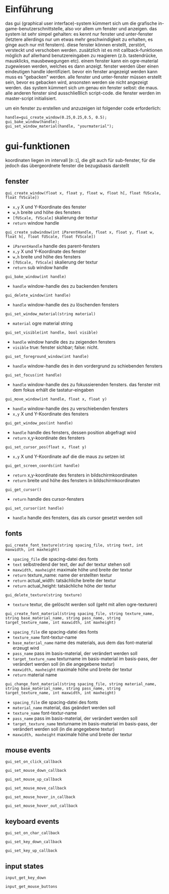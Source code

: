 # Einführung #

das gui (graphical user interface)-system kümmert sich um die grafische in-game-benutzerschnittstelle, also vor allem um fenster und anzeigen.
das system ist sehr simpel gehalten: es kennt nur fenster und unter-fenster (letztere allerdings nur um etwas mehr geschwindigkeit zu erhalten, es ginge auch nur mit fenstern). diese fenster können erstellt, zerstört, versteckt und verschoben werden. zusätzlich ist es mit callback-funktionen möglich auf allerhand benutzereingaben zu reagieren (z.b. tastendrücke, mausklicks, mausbewegungen etc). einem fenster kann ein ogre-material zugewiesen werden, welches es dann anzeigt. fenster werden über einen eindeutigen handle identifiziert. bevor ein fenster angezeigt werden kann muss es "gebacken" werden. alle fenster und unter-fenster müssen erstellt sein, bevor es gebacken wird, ansonsten werden sie nicht angezeigt werden.
das system kümmert sich um genau ein fenster selbst: die maus. alle anderen fenster sind ausschließlich script-code. die fenster werden im master-script initialisiert.

um ein fenster zu erstellen und anzuzeigen ist folgender code erforderlich:

```
handle=gui_create_window(0.25,0.25,0.5, 0.5);
gui_bake_window(handle);
gui_set_window_material(handle, "yourmaterial");
```

# gui-funktionen #

koordinaten liegen im intervall [`0:1`], die gilt auch für sub-fenster, für die jedoch das übergeordnete fenster die bezugsbasis darstellt

## fenster ##

`gui_create_window(float x, float y, float w, float h[, float fUScale, float fVScale])`

  * `x,y` X und Y-Koordinate des fenster
  * `w,h` breite und höhe des fensters
  * `[fUScale, fVScale]` skalierung der textur
  * `return` window handle


`gui_create_subwindow(int iParentHandle, float x, float y, float w, float h[, float fUScale, float fVScale])`
  * `iParentHandle` handle des parent-fensters
  * `x,y` X und Y-Koordinate des fenster
  * `w,h` breite und höhe des fensters
  * `[fUScale, fVScale]` skalierung der textur
  * `return` sub window handle

`gui_bake_window(int handle)`
  * `handle` window-handle des zu backenden fensters

`gui_delete_window(int handle)`
  * `handle` window-handle des zu löschenden fensters

`gui_set_window_material(string material)`
  * `material` ogre material string

`gui_set_visible(int handle, bool visible)`
  * `handle` window handle des zu zeigenden fensters
  * `visible` true: fenster sichbar; false: nicht.

`gui_set_foreground_window(int handle)`
  * `handle` window-handle des in den vordergrund zu schiebenden fensters


`gui_set_focus(int handle)`
  * `handle` window-handle des zu fokussierenden fensters. das fenster mit dem fokus erhält die tastatur-eingaben

`gui_move_window(int handle, float x, float y)`
  * `handle` window-handle des zu verschiebenden fensters
  * `x,y` X und Y-Koordinate des fensters

`gui_get_window_pos(int handle)`
  * `handle` handle des fensters, dessen position abgefragt wird
  * `return` x,y-koordinate des fensters

`gui_set_cursor_pos(float x, float y)`
  * `x,y` X und Y-Koordinate auf die die maus zu setzen ist

`gui_get_screen_coords(int handle)`
  * `return` x,y-koordinate des fensters in bildschirmkoordinaten
  * `return` breite und höhe des fensters in bildschirmkoordinaten

`gui_get_cursor()`
  * `return` handle des cursor-fensters

`gui_set_cursor(int handle)`
  * `handle` handle des fensters, das als cursor gesetzt werden soll


## fonts ##

`gui_create_font_texture(string spacing_file, string text, int maxwidth, int maxheight)`
  * `spacing_file` die spacing-datei des fonts
  * `text` selbstredend der text, der auf der textur stehen soll
  * `maxwidth, maxheight` maximale höhe und breite der textur
  * `return` texture\_name: name der erstellten textur
  * `return` actual\_width: tatsächliche breite der textur
  * `return` actual\_height: tatsächliche höhe der textur


`gui_delete_texture(string texture)`
  * `texture` textur, die gelöscht werden soll (geht mit allen ogre-texturen)

`gui_create_font_material(string spacing_file, string texture_name, string base_material_name, string pass_name, string target_texture_name, int maxwidth, int maxheight)`
  * `spacing_file` die spacing-datei des fonts
  * `texture_name` font-textur-name
  * `base_material_name` name des materials, aus dem das font-material erzeugt wird
  * `pass_name` pass im basis-material, der verändert werden soll
  * `target_texture_name` texturname im basis-material im basis-pass, der verändert werden soll (in die angegebene textur)
  * `maxwidth, maxheight` maximale höhe und breite der textur
  * `return` material name

`gui_change_font_material(string spacing_file, string material_name, string base_material_name, string pass_name, string target_texture_name, int maxwidth, int maxheight)`
  * `spacing_file` die spacing-datei des fonts
  * `material_name` material, das geändert werden soll
  * `texture_name` font-textur-name
  * `pass_name` pass im basis-material, der verändert werden soll
  * `target_texture_name` texturname im basis-material im basis-pass, der verändert werden soll (in die angegebene textur)
  * `maxwidth, maxheight` maximale höhe und breite der textur

## mouse events ##

`gui_set_on_click_callback`

`gui_set_mouse_down_callback`

`gui_set_mouse_up_callback`

`gui_set_mouse_move_callback`

`gui_set_mouse_hover_in_callback`

`gui_set_mouse_hover_out_callback`


## keyboard events ##

`gui_set_on_char_callback`

`gui_set_key_down_callback`

`gui_set_key_up_callback`


## input states ##

`input_get_key_down`

`input_get_mouse_buttons`